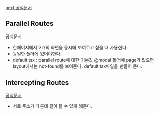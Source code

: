 [next 공식문서](https://nextjs.org/docs)

## Parallel Routes
[공식문서](https://nextjs.org/docs/app/building-your-application/routing/parallel-routes)
- 한페이지에서 2개의 화면을 동시에 보여주고 싶을 때 사용한다.
- 동일한 폴더에 있어야한다.
- default.tsx : parallel route에 대한 기본값
  @modal 폴더에 page가 없으면 layout에서는 not-found를 보여준다. default.tsx파일을 만들어 준다.

## Intercepting Routes
[공식문서](https://nextjs.org/docs/app/building-your-application/routing/intercepting-routes)
- 서로 주소가 다른데 같이 뜰 수 있게 해준다. 
